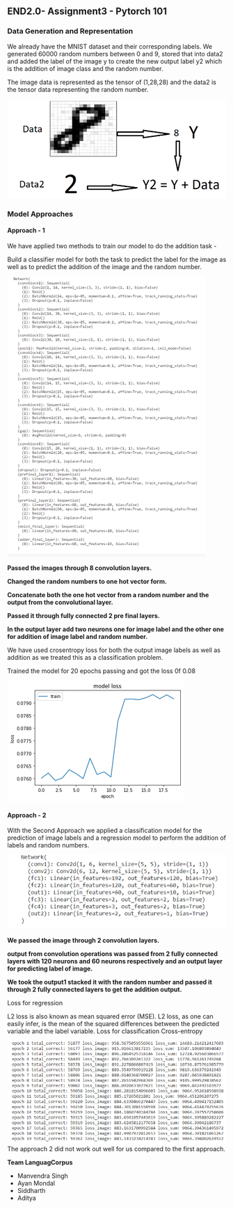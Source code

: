 ## END2.0- Assignment3 - Pytorch 101

### Data Generation and Representation
We already have the MNIST dataset and their corresponding labels. We generated 60000 random numbers between 0 and 9, stored that into data2 and added the label of the image y to create the new output label y2 which is the addition of image class and the random number.

The image data is represented as the tensor of (1,28,28) and the data2 is the tensor data representing the random number.

![img1](imag1.PNG)


### Model Approaches

#### Approach - 1
We have applied two methods to train our model to do the addition task -

Build a classifier model for both the task to predict the label for the image as well as to predict the addition of the image and the random number.

![img1](imag2.PNG)

**Passed the images through 8 convolution layers.**

**Changed the random numbers to one hot vector form.**

**Concatenate both the one hot vector from a random number and the output from the convolutional layer.**

**Passed it through fully connected 2 pre final layers.**

**In the output layer add two neurons one for image label and the other one for addition of image label and random number.**

We have used crosentropy loss for both the output image labels as well as addition as we treated this as a classification problem.

Trained the model for 20 epochs passing and got the loss 0f 0.08

![img1](loss.png)

#### Approach - 2

With the Second Approach we applied a classification model for the prediction of image labels and a regression model to perform the addition of labels and random numbers.


![img1](imag3.PNG)

**We passed the image through 2 convolution layers.**

**output from convolution operations was passed from 2 fully connected layers with 120 neurons and 60 neurons respectively and an output layer for predicting label of image.**

**We took the output1 stacked it with the random number and passed it through 2 fully connected layers to get the addition output.**

Loss for regression

L2 loss is also known as mean squared error (MSE). L2 loss, as one can easily infer, is the mean of the squared differences between the predicted variable and the label variable.
Loss for classification
Cross-entropy

![img1](imag4.PNG)
The approach 2 did not work out well for us compared to the first approach.

**Team LanguagCorpus**
* Manvendra Singh
* Ayan Mondal
* Siddharth
* Aditya
